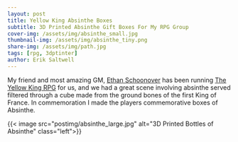 ```yaml
---
layout: post
title: Yellow King Absinthe Boxes
subtitle: 3D Printed Absinthe Gift Boxes For My RPG Group
cover-img: /assets/img/absinthe_small.jpg
thumbnail-img: /assets/img/absinthe_tiny.png
share-img: /assets/img/path.jpg
tags: [rpg, 3dptinter]
author: Erik Saltwell
---
```


My friend and most amazing GM, 	[Ethan Schoonover](https://ethanschoonover.com/) has been running [The Yellow King RPG](https://pelgranepress.com/product-category/gumshoe/yellow-king/) for us, and we had a great scene involving absinthe served filtered through  a cube made from the ground bones of the first King of France.  In commemoration I made the players commemorative boxes of Absinthe.

{{< image src="postimg/absinthe_large.jpg" alt="3D Printed Bottles of Absinthe" class="left">}}


